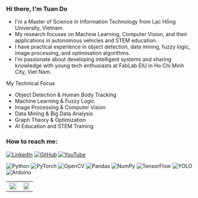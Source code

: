 ### Hi there, I'm Tuan Do
- I'm a Master of Science in Information Technology from Lạc Hồng University, Vietnam.<br>
- My research focuses on Machine Learning, Computer Vision, and their applications in autonomous vehicles and STEM education.<br>
- I have practical experience in object detection, data mining, fuzzy logic, image processing, and optimisation algorithms.<br>
- I'm passionate about developing intelligent systems and sharing knowledge with young tech enthusiasts at FabLab EIU in Ho Chi Minh City, Viet Nam.<br>

My Technical Focus<br>
- Object Detection & Human Body Tracking<br>
- Machine Learning & Fuzzy Logic<br>
- Image Processing & Computer Vision<br>
- Data Mining & Big Data Analysis<br>
- Graph Theory & Optimization<br>
- AI Education and STEM Training<br>

### How to reach me:<br>

[![LinkedIn](https://img.shields.io/badge/LinkedIn-blue?logo=linkedin)](#t)
[![GitHub](https://img.shields.io/badge/GitHub-000?logo=github)](https://github.com/DoNguyenAnhTuan)
[![YouTube](https://img.shields.io/badge/YouTube-red?logo=youtube)](https://www.youtube.com/@onguyenanhtuan343)


![Python](https://img.shields.io/badge/Python-3776AB?style=for-the-badge&logo=python&logoColor=white)
![PyTorch](https://img.shields.io/badge/PyTorch-EE4C2C?style=for-the-badge&logo=pytorch&logoColor=white)
![OpenCV](https://img.shields.io/badge/OpenCV-5C3EE8?style=for-the-badge&logo=opencv&logoColor=white)
![Pandas](https://img.shields.io/badge/Pandas-150458?style=for-the-badge&logo=pandas&logoColor=white)
![NumPy](https://img.shields.io/badge/NumPy-013243?style=for-the-badge&logo=numpy&logoColor=white)
![TensorFlow](https://img.shields.io/badge/TensorFlow-FF6F00?style=for-the-badge&logo=tensorflow&logoColor=white)
![YOLO](https://img.shields.io/badge/YOLO-28a745?style=for-the-badge&logo=github&logoColor=white)
![Arduino](https://img.shields.io/badge/Arduino-00979D?style=for-the-badge&logo=arduino&logoColor=white)
<table>
  <tr>
    <td align="center" width="50%">
      <img src="https://github-readme-stats.vercel.app/api/top-langs/?username=DoNguyenAnhTuan&layout=compact&langs_count=8&theme=default" width="100%" />
    </td>
    <td align="center" width="50%">
      <img src="https://github-readme-stats.vercel.app/api?username=DoNguyenAnhTuan&show_icons=true&theme=default&count_private=true" width="90%"/>
    </td>
  </tr>
</table>
